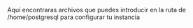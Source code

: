  Aqui encontraras archivos que puedes introducir en la ruta de /home/postgresql para configurar tu instancia 
